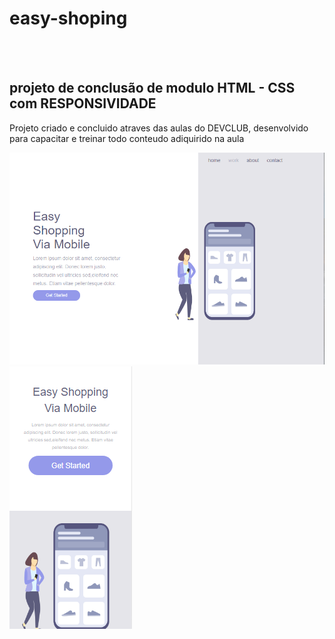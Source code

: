 <h1>easy-shoping</h1> 
<br>
<br>
<h2>projeto de conclusão de modulo HTML - CSS com RESPONSIVIDADE</h2>
<P>Projeto criado e concluido atraves das aulas do DEVCLUB, desenvolvido para capacitar e treinar todo conteudo adiquirido na aula</P>

<img src="https://github.com/heliobispo82/easy-shoping/blob/main/img/Camera%20Roll/print%20pc.png?raw=true" widht= "20px"/>

<img src="https://github.com/heliobispo82/easy-shoping/blob/main/img/Camera%20Roll/print%20fone.png?raw=true?"/>

